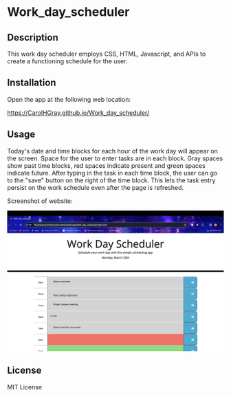 # Work_day_scheduler

## Description

This work day scheduler employs CSS, HTML, Javascript, and APIs to create a functioning schedule for the user.  

## Installation
Open the app at the following web location:

https://CarolHGray.github.io/Work_day_scheduler/

## Usage
Today's date and time blocks for each hour of the work day will appear on the screen. Space for the user to enter tasks are in each block.  Gray spaces show past time blocks, red spaces indicate present and green spaces indicate future.  After typing in the task in each time block, the user can go to the "save" button on the right of the time block. This lets the task entry persist on the work schedule even after the page is refreshed.

Screenshot of website:

![Screenshot](assets/images/Screenshot_typical_workday.png)



## License
MIT License